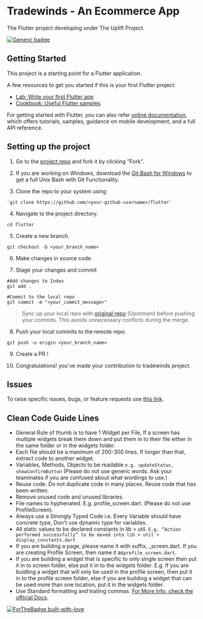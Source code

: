 # Tradewinds - An Ecommerce App

The Flutter project developing under The Uplift Project.

[![Generic badge](https://img.shields.io/badge/TRADEWINDS-APP-ORANGE.svg)](https://github.com/himanshusharma89/flutter)

## Getting Started

This project is a starting point for a Flutter application.

A few resources to get you started if this is your first Flutter project:

- [Lab: Write your first Flutter app](https://flutter.dev/docs/get-started/codelab)
- [Cookbook: Useful Flutter samples](https://flutter.dev/docs/cookbook)

For getting started with Flutter, you can also refer
[online documentation](https://flutter.dev/docs), which offers tutorials,
samples, guidance on mobile development, and a full API reference.

## Setting up the project
1. Go to the [project repo](https://github.com/himanshusharma89/flutter) and fork it by clicking "Fork".

2. If you are working on Windows, download the [Git Bash for Windows](https://gitforwindows.org/) to get a full Unix Bash with Git Functionality.

3. Clone the repo to your system using 
```
`git clone https://github.com/<your-github-username>/flutter`
```
4. Navigate to the project directory.
```
cd flutter
```
5. Create a new branch.
```
git checkout -b <your_branch_name>
```
6. Make changes in source code.

7. Stage your changes and commit
```
#Add changes to Index
git add .

#Commit to the local repo
git commit -m "<your_commit_message>"
```
>Sync up your local repo with [original repo](https://github.com/himanshusharma89/flutter) (Upstream) before pushing your commits. This avoids unnecessary conflicts during the merge.

8. Push your local commits to the remote repo.
```
git push -u origin <your_branch_name>
```
9. Create a PR !

10. Congratulations! you've made your contribution to tradewinds project.

## Issues
To raise specific issues, bugs, or feature requests use [this link](https://github.com/himanshusharma89/flutter/issues).


## Clean Code Guide Lines

- General Rule of thumb is to have 1 Widget per File, If a screen has multiple widgets break them down and put them in to their file either in the same folder or in the widgets folder.
- Each file should be a maximum of 200-300 lines. If longer than that, extract code to another widget.
- Variables, Methods, Objects to be readable
  `e.g. updateStatus, showConfirmButton`
  (Please do not use generic words. Ask your teammates if you are confused about what wordings to use.)
- Reuse code. Do not duplicate code in many places. Reuse code that has been written.
- Remove unused code and unused libraries.
- File names to hyphenated. E.g. profile_screen.dart. (Please do not use ProfileScreen).
- Always use a Strongly Typed Code i.e. Every Variable should have concrete type, Don't use dynamic type for variables.
- All static values to be declared constants in lib > util.
`E.g. “Action performed successfully” to be moved into lib > util > display_constants.dart`
- If you are building a page, please name it with suffix, _screen.dart. If you are creating Profile Screen, then name it as`profile_screen.dart`.
- If you are building a widget that is specific to only single screen then put it in to screen folder, else put it in to the widgets folder. E.g. If you are buidling a widget that will only be used in the profile screen, then put it in to the profile screen folder, else if you are building a widget that can be used more than one location, put it in the widgets folder.
- Use Standard formatting and trailing commas. [For More Info, check the official Docs](https://flutter.dev/docs/development/tools/formatting).

[![ForTheBadge built-with-love](http://ForTheBadge.com/images/badges/built-with-love.svg)](https://GitHub.com/himanshusharma89/)
